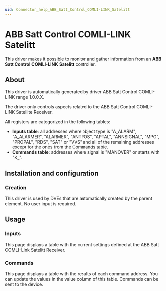 ```yaml
---
uid: Connector_help_ABB_Satt_Control_COMLI-LINK_Satelitt
---
```


# ABB Satt Control COMLI-LINK Satelitt

This driver makes it possible to monitor and gather information from an **ABB** **Satt Control COMLI-LINK** **Satelitt** controller.

## About

This driver is automatically generated by driver ABB Satt Control COMLI-LINK range 1.0.0.X.

The driver only controls aspects related to the ABB Satt Control COMLI-LINK Satellite Receiver.

All registers are categorized in the following tables:

- **Inputs table**: all addresses where object type is "A_ALARM", "A_ALARMER", "ALARMER", "ANTPOS", "APTAL", "ANNSIGNAL", "MPG", "PROPAL", "RDS", "SAT" or "VVS" and all of the remaining addresses except for the ones from the Commands table.
- **Commands table**: addresses where signal is "MANOVER" or starts with "K\_".

## Installation and configuration

### Creation

This driver is used by DVEs that are automatically created by the parent element. No user input is required.

## Usage

### Inputs

This page displays a table with the current settings defined at the ABB Satt COMLI-Link Satelitt Receiver.

### Commands

This page displays a table with the results of each command address. You can update the values in the value column of this table. Commands can be sent to the device.
